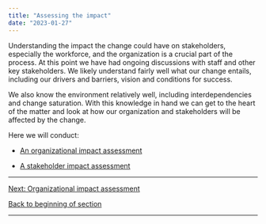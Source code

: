 ```yaml
---
title: "Assessing the impact"
date: "2023-01-27"
---
```


Understanding the impact the change could have on stakeholders, especially the workforce, and the organization is a crucial part of the process. At this point we have had ongoing discussions with staff and other key stakeholders. We likely understand fairly well what our change entails, including our drivers and barriers, vision and conditions for success.

We also know the environment relatively well, including interdependencies and change saturation. With this knowledge in hand we can get to the heart of the matter and look at how our organization and stakeholders will be affected by the change.

Here we will conduct:

- [An organizational impact assessment](/organizational-impact-assessment/)

- [A stakeholder impact assessment](/stakeholder-impact-assessment/)

* * *

[Next: Organizational impact assessment](/organizational-impact-assessment/)

[Back to beginning of section](/capacity-readiness-and-impact/)

* * *
